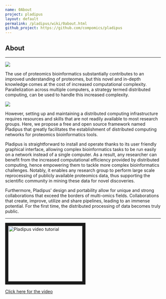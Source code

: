 ```yaml
---
name: 0About
project: pladipus
layout: default
permalink: /pladipus/wiki/0about.html
github_project: https://github.com/compomics/pladipus
---
```


## About

----

<img src="https://github.com/compomics/pladipus/wiki/Pladipus_TOC.png">

The use of proteomics bioinformatics substantially contributes to an improved understanding of proteomes, but this novel and in-depth knowledge comes at the cost of increased computational complexity. Parallelization across multiple computers, a strategy termed distributed computing, can be used to handle this increased complexity.

<img src="https://github.com/compomics/pladipus/wiki/Pladipus_Wall_Time.png">

However, setting up and maintaining a distributed computing infrastructure requires resources and skills that are not readily available to most research groups. Here, we propose a free and open source framework named Pladipus that greatly facilitates the establishment of distributed computing networks for proteomics bioinformatics tools. 

Pladipus is straightforward to install and operate thanks to its user friendly graphical interface, allowing complex bioinformatics tasks to be run easily on a network instead of a single computer. As a result, any 
researcher can benefit from the increased computational efficiency provided by distributed computing, hence empowering them to tackle more complex bioinformatics challenges. Notably, it enables any research group to perform large scale reprocessing of publicly available proteomics data, thus supporting the scientific community in mining these data for novel discoveries. 

Furthermore, Pladipus' design and portability allow for unique and strong collaborations that exceed the borders of multi-omics fields. Collaborations that create, improve, utilize and share pipelines, leading to an immense potential. For the first time, the distributed processing of data becomes truly public.

----

<a href="https://www.youtube.com/watch?v=d3bXgogYYhI" target="_blank"><img src="http://img.youtube.com/vi/d3bXgogYYhI/0.jpg" 
alt="Pladipus video tutorial" width="240" height="180" border="10" /></a>

[Click here for the video](https://www.youtube.com/watch?v=d3bXgogYYhI)
